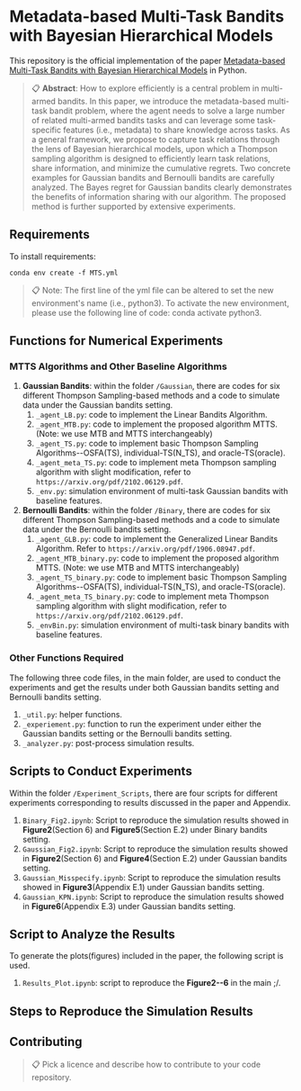 # Metadata-based Multi-Task Bandits with Bayesian Hierarchical Models

This repository is the official implementation of the paper [Metadata-based Multi-Task Bandits with Bayesian Hierarchical Models](https://arxiv.org) in Python. 

>📋  **Abstract**: How to explore efficiently is a central problem in multi-armed bandits. In this paper, we introduce the metadata-based multi-task bandit problem, where the agent needs to solve a large number of related multi-armed bandits tasks and can leverage some task-specific features (i.e., metadata) to share knowledge across tasks. As a general framework, we propose to capture task relations through the lens of Bayesian hierarchical models, upon which a Thompson sampling algorithm is designed to efficiently learn task relations, share information, and minimize the cumulative regrets. Two concrete examples for Gaussian bandits and Bernoulli bandits are carefully analyzed. The Bayes regret for Gaussian bandits clearly demonstrates the benefits of information sharing with our algorithm. The proposed method is further supported by extensive experiments.

## Requirements

To install requirements:

```setup
conda env create -f MTS.yml
```
>📋  Note: The first line of the yml file can be altered to set the new environment's name (i.e., python3). To activate the new environment, please use the following line of code: conda activate python3.

## Functions for Numerical Experiments
### MTTS Algorithms and Other Baseline Algorithms
1. **Gaussian Bandits**: within the folder `/Gaussian`, there are codes for six different Thompson Sampling-based methods and a code to simulate data under the Gaussian bandits setting.
    1. `_agent_LB.py`: code to implement the Linear Bandits Algorithm. 
    2. `_agent_MTB.py`: code to implement the proposed algorithm MTTS. (Note: we use MTB and MTTS interchangeably)
    3. `_agent_TS.py`: code to implement basic Thompson Sampling Algorithms--OSFA(TS), individual-TS(N_TS), and oracle-TS(oracle).
    4. `_agent_meta_TS.py`: code to implement meta Thompson sampling algorithm with slight modification, refer to `https://arxiv.org/pdf/2102.06129.pdf`.
    5. `_env.py`: simulation environment of multi-task Gaussian bandits with baseline features.
2. **Bernoulli Bandits**: within the folder `/Binary`, there are codes for six different Thompson Sampling-based methods and a code to simulate data under the Bernoulli bandits setting.
    1. `_agent_GLB.py`: code to implement the Generalized Linear Bandits Algorithm. Refer to `https://arxiv.org/pdf/1906.08947.pdf`.
    2. `_agent_MTB_binary.py`: code to implement the proposed algorithm MTTS. (Note: we use MTB and MTTS interchangeably)
    3. `_agent_TS_binary.py`: code to implement basic Thompson Sampling Algorithms--OSFA(TS), individual-TS(N_TS), and oracle-TS(oracle).
    4. `_agent_meta_TS_binary.py`: code to implement meta Thompson sampling algorithm with slight modification, refer to `https://arxiv.org/pdf/2102.06129.pdf`.
    5. `_envBin.py`: simulation environment of multi-task binary bandits with baseline features.

### Other Functions Required
The following three code files, in the main folder, are used to conduct the experiments and get the results under both Gaussian bandits setting and Bernoulli bandits setting.
1. `_util.py`: helper functions.
2. `_experiement.py`: function to run the experiment under either the Gaussian bandits setting or the Bernoulli bandits setting.
3. `_analyzer.py`: post-process simulation results.

## Scripts to Conduct Experiments
Within the folder `/Experiment_Scripts`, there are four scripts for different experiments corresponding to results discussed in the paper and Appendix.
1. `Binary_Fig2.ipynb`: Script to reproduce the simulation results showed in **Figure2**(Section 6) and **Figure5**(Section E.2) under Binary bandits setting.
2. `Gaussian_Fig2.ipynb`: Script to reproduce the simulation results showed in **Figure2**(Section 6) and **Figure4**(Section E.2) under Gaussian bandits setting.
3. `Gaussian_Misspecify.ipynb`: Script to reproduce the simulation results showed in **Figure3**(Appendix E.1) under Gaussian bandits setting.
4. `Gaussian_KPN.ipynb`: Script to reproduce the simulation results showed in **Figure6**(Appendix E.3) under Gaussian bandits setting.

## Script to Analyze the Results
To generate the plots(figures) included in the paper, the following script is used.
1. `Results_Plot.ipynb`: script to reproduce the **Figure2--6** in the main ;/.

## Steps to Reproduce the Simulation Results


## Contributing

>📋  Pick a licence and describe how to contribute to your code repository. 
